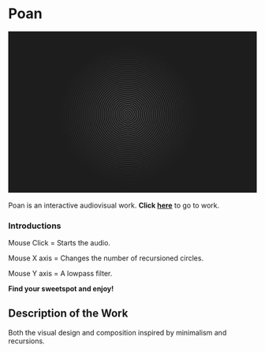 # Poan

![Image of Yaktocat](https://github.com/IlginIcozu/poan/blob/main/poan.png)


Poan is an interactive audiovisual work. **Click [here](https://ilginicozu.github.io/poan/)** to go to work.

### Introductions

Mouse Click = Starts the audio.

Mouse X axis = Changes the number of recursioned circles.

Mouse Y axis = A lowpass filter.

**Find your sweetspot and enjoy!**

## Description of the Work

Both the visual design and composition inspired by minimalism and recursions.

